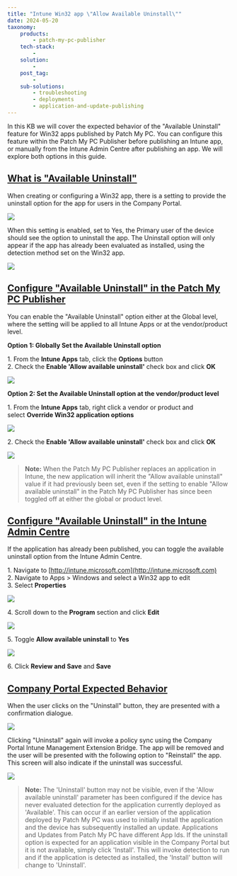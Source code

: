 ```yaml
---
title: "Intune Win32 app \"Allow Available Uninstall\""
date: 2024-05-20
taxonomy:
    products:
        - patch-my-pc-publisher
    tech-stack:
        - 
    solution:
        - 
    post_tag:
        - 
    sub-solutions:
        - troubleshooting
        - deployments
        - application-and-update-publishing
---
```


In this KB we will cover the expected behavior of the "Available Uninstall" feature for Win32 apps published by Patch My PC. You can configure this feature within the Patch My PC Publisher before publishing an Intune app, or manually from the Intune Admin Centre after publishing an app. We will explore both options in this guide.

## [What is "Available Uninstall"](#WhatIsAvailableUninstall)

When creating or configuring a Win32 app, there is a setting to provide the uninstall option for the app for users in the Company Portal.

![](../../_images/Available-Uninstall.png)

When this setting is enabled, set to Yes, the Primary user of the device should see the option to uninstall the app. The Uninstall option will only appear if the app has already been evaluated as installed, using the detection method set on the Win32 app.

![](../../_images/Available-Uninstall-2.png)

## [Configure "Available Uninstall" in the Patch My PC Publisher](#ConfigureAvailableUninstallPublisher)

You can enable the "Available Uninstall" option either at the Global level, where the setting will be applied to all Intune Apps or at the vendor/product level.

**Option 1: Globally Set the Available Uninstall option**

1\. From the **Intune Apps** tab, click the **Options** button  
2\. Check the **Enable 'Allow available uninstall'** check box and click **OK**

![](../../_images/EnableAllowAvailableUninstall.png)

**Option 2: Set the Available Uninstall option at the vendor/product level**

1\. From the **Intune Apps** tab, right click a vendor or product and select **Override Win32 application options**

![](../../_images/EnableAllowAvailableUninstallProductLevel.png)

2\. Check the **Enable 'Allow available uninstall'** check box and click **OK**

![](../../_images/EnableAllowAvailableUninstallProductLevelOption.png)

> **Note:** When the Patch My PC Publisher replaces an application in Intune, the new application will inherit the "Allow available uninstall" value if it had previously been set, even if the setting to enable "Allow available uninstall" in the Patch My PC Publisher has since been toggled off at either the global or product level.

## [Configure "Available Uninstall" in the Intune Admin Centre](#ConfigureAvailableUninstallIntune)

If the application has already been published, you can toggle the available uninstall option from the Intune Admin Centre.

1\. Navigate to [http://intune.microsoft.com](http://intune.microsoft.com)  
2\. Navigate to Apps > Windows and select a Win32 app to edit  
3\. Select **Properties**

![](../../_images/Available-Uninstall-5.png)

4\. Scroll down to the **Program** section and click **Edit**

![](../../_images/Available-Uninstall-6.png)

5\. Toggle **Allow available uninstall** to **Yes**

![](../../_images/Available-Uninstall-7.png)

6\. Click **Review and Save** and **Save**

## [Company Portal Expected Behavior](#AvailableUninstallCompanyPortal)

When the user clicks on the "Uninstall" button, they are presented with a confirmation dialogue.

![](../../_images/Available-Uninstall-3.png)

Clicking "Uninstall" again will invoke a policy sync using the Company Portal Intune Management Extension Bridge. The app will be removed and the user will be presented with the following option to "Reinstall" the app. This screen will also indicate if the uninstall was successful.

![](../../_images/Available-Uninstall-4.png)

> **Note:** The 'Uninstall' button may not be visible, even if the 'Allow available uninstall' parameter has been configured if the device has never evaluated detection for the application currently deployed as 'Available'. This can occur if an earlier version of the application deployed by Patch My PC was used to initially install the application and the device has subsequently installed an update. Applications and Updates from Patch My PC have different App Ids. If the uninstall option is expected for an application visible in the Company Portal but it is not available, simply click 'Install'. This will invoke detection to run and if the application is detected as installed, the 'Install' button will change to 'Uninstall'.
